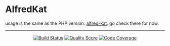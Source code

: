 # AlfredKat

usage is the same as the PHP version: [alfred-kat](https://github.com/godbout/alfred-kat). go check there for now.

---

<p align="center">
    <a href="https://github.com/godbout/AlfredKat/actions"><img src="https://img.shields.io/github/workflow/status/godbout/AlfredKat/tests%20and%20coverage" alt="Build Status"></a>
    <a href="https://app.codacy.com/gh/godbout/AlfredKat"><img src="https://img.shields.io/codacy/grade/5de193eef6ef499c86f7abebc667e4dd" alt="Quality Score"></a>
    <a href="https://codecov.io/gh/godbout/AlfredKat"><img src="https://img.shields.io/codecov/c/gh/godbout/AlfredKat" alt="Code Coverage"></a>
</p>
